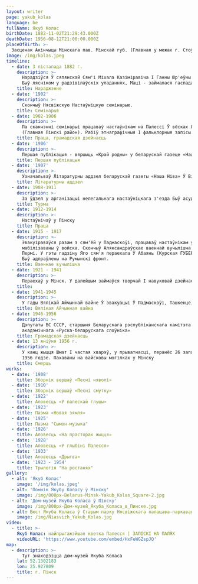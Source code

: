 ```yaml
---
layout: writer
page: yakub_kolas
language: be
fullName: Якуб Колас
birthDate: 1882-11-02T21:29:43.000Z
deathDate: 1956-08-12T21:00:00.000Z
placeOfBirth: >-
  Засценак Акінчыцы Мінскага пав. Мінскай губ. (Главная у межах г. Стоўбцы
image: /img/kolas.jpeg
timeline:
  - date: 3 лістапада 1882 г.
    description: >-
      Нарадзіўся Ў сялянскай Сям'і Міхала Казіміравіча І Ганны Юр'еўны (народжаная Лёсік) в е вёскі Мікалаеўшчына. бацька
      Быў лясніком у радзівілаўскіх уладаннях, Маці - займалася гаспадаркай.
    title: Нараджэнне
  - date: '1902'
    description: >-
      Скончыў Нясвіжскую Настаўніцкую семінарыю.
    title: Семінарыя
  - date: 1902-1906
    description: >-
      Па сканчэнні семінарыі працаваў настаўнікам на Палессі Ў вёсках Люсіна (Главная Ганцавіцкі район), Пінкавічы
      (Главная Пінскі район). Рабіў этнаграфічныя І фальклорныя запісы. Тым жа гадзінах пазнаёміўся з нелегальнай рэвалюцыйнай літаратурай, уключыўся Ў Грамадская дзейнасць, вёў тлумачальныя Гутаркі з сялянамі.
    title: Праца, грамадская дзейнасць
  - date: '1906'
    description: >-
      Першая публікацыя - вяршыць «Край родны» у беларускай газеце «Наша доля»
    title: Першая публікацыя
  - date: '1907'
    description: >-
      Узначальваў Літаратурны аддзел беларускай газеты «Наша Ніва» Ў Вільні
    title: Літаратурны аддзел
  - date: 1908-1911
    description: >-
      За ўдзел у арганізацыі нелегальнага настаўніцкага з'езда Быў асуджаны ды зняволення, якое адбываў у Менскай Турмы
    title: Турма
  - date: 1912-1914
    description: >-
      Настаўнічаў у Пінску
    title: Праца
  - date: 1915 - 1917
    description: >-
      Эвакуіраваўся разам з сям'ёй у Падмаскоўі, працаваў настаўнікам у Дзмітраўскім павеце. У гэтым жа Годзю
      мабілізаваны ў войска. Скончыў Аляксандраўскае ваеннай вучылішча (маскву, 1916) і служыў у запасным палку Ў
      Пермі. У гэты гадзіну Яго сям'я пераехала Ў Абаянь (Курская ГУБЕРНІЯ). У званні падпаручніка ўлетку 1917 года
      Быў адпраўлены на Румынскі фронт.
    title: Ваеннае вучылішча
  - date: 1921 - 1941
    description: >-
      Пераехаў у Мінск. У далейшым займаўся творчай І навуковай дзейнасцю.
    title:
  - date: 1941-1945
    description: >-
      У гады Вялікай Айчыннай вайне Ў эвакуацыі Ў Падмаскоўі, Ташкенце, маскву. У 1944 Годзю вярнуўся Ў Мінск.
    title: Вялікая Айчынная вайна
  - date: 1946-1956
    description: >-
      Дэпутаты ВС СССР, старшыня Беларускага рэспубліканскага камітэта абарона міру. Адзін з рэдактараў
      акадэмічнага «Руска-беларускага слоўніка»
    title: Грамадская дзейнасць
  - date: 13 жніўня 1956 г.
    description: >-
      У канц жыцця Шмат І частая хварэў, у прыватнасці, перанёс 26 запаленняў лёгкіх. Раптоўна памёр 13 жніўня
      1956 годзе. Пахаваны на вайсковы могілках у Мінску
    title: Смерць
works:
  - date: '1908'
    title: Зборнік вершаў «Песні няволі»
  - date: '1910'
    title: Зборнік вершаў «Песні смутку»
  - date: '1922'
    title: Аповесць «У палескай глушы»
  - date: '1923'
    title: Паэма «Новая зямля»
  - date: '1925'
    title: Паэма "Сымон-музыка"
  - date: '1926'
    title: Аповесць «На прасторах жыцця»
  - date: '1928'
    title: Аповесць «У глыбіні Палесся»
  - date: '1933'
    title: Аповесць «Дрыгва»
  - date: '1923 - 1954'
    title: Трылогія "На ростанях"
gallery:
  - alt: 'Якуб Колас'
    image: '/img/kolas.jpeg'
  - alt: 'Помнік Якубу Коласу ў Мінску'
    image: /img/800px-Belarus-Minsk-Yakub_Kolas_Square-2.jpg
  - alt: 'Дом-музей Якуба Коласа ў Пінску'
    image: /img/800px-Дом-музей_Якуба_Коласа_в_Пинске.jpg
  - alt: Бюст Якуба Коласа ў Старым парку Нясвіжскага палацава-паркавага ансамбля
    image: /img/Niasvizh_Yakub_Kolas.jpg
video:
  - title: >-
    Якуб Колас: найпрыгажэйшая кветка Палесся | ЗАПІСКІ НА ПАЛЯХ
    videoURL: 'https://www.youtube.com/embed/HxFeWGZspJQ'
map:
  - description: >-
      Тут знаходзіцца дом-музей Якуба Коласа
    lat: 52.1302183
    lon: 25.927809
    title: г. Пінск
---
```

